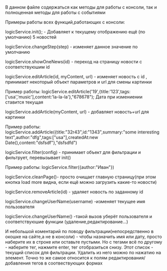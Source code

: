 В данном файле содержаться как методы для работы с консоли, так и полноценная методы для работы с событиями

Примеры  работы всех функций,работающих с консоли:

logicService.init(); - Добавляет к текущему отображению ещё (по умолчанию) 5 новостей

logicService.changeStep(step) - изменяет данное значение по умолчанию

logicService.showOneNews(id) - переход на страницу новости с соответствуюшим id

logicService.editArticle(id, myContent, url) - изменяет новость с id , принимает некоторый объект параметров и url для смены картинки

Пример работы: logicService.editArticle('19',{title:'123',tags:['usa','music'],content:'la-la-la'},"678678");
Дата при измениении ставится текущая

logicService.addArticle(myContent, url) - добавляет новость+url для картинки

Пример работы: logicService.addArticle({title:"32r43",id:"1343",summary:"some interesting text",author:"dfg",tags:["usa"],createdAt:new Date(),content:"dsfsdf"},"dsfsdfd")

logicService.filter(config) - принимает объект для фильтрации и фильтрует, перевызывает init()

Пример работы: logicService.filter({author:"Иван"})

logicService.cleanPage()- просто очищает главную страницу(при этом кнопка load more видна, если ещё можно загрузить какие-то новости)

logicService.removeArticle(id) - удаляет новость по заданному id

logicService.changeUserName(username) -изменяет текущее имя пользователя

logicService.changeUserName() -такой вызов уберёт пользователя и соответствуюшие функции (удаление,редактирование...)



И небольшой коментарий по поводу фильтрации(непосредственно в окошке на сайте,а не в консоли) - чтобы назначить имя или дату, просто наберите их в строке или оставьте пустыми. Но с тегами всё по другому - наберите тег, нажмите enter, тег отобразиться снизу. Этот список - текущий список для фильтрации. Удалить из него можно по нажатию на элемент.
Точно то же самое относится к полям редактирования/добавления тегов в соотвествующих формах



